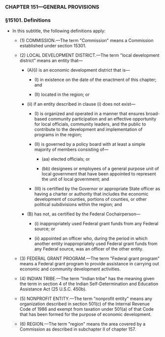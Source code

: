 ### **CHAPTER 151—GENERAL PROVISIONS**

### §15101. Definitions
* In this subtitle, the following definitions apply:

  * (1) COMMISSION.—The term "Commission" means a Commission established under section 15301.

  * (2) LOCAL DEVELOPMENT DISTRICT.—The term "local development district" means an entity that—

    * (A)(i) is an economic development district that is—

      * (I) in existence on the date of the enactment of this chapter; and

      * (II) located in the region; or


    * (ii) if an entity described in clause (i) does not exist—

      * (I) is organized and operated in a manner that ensures broad-based community participation and an effective opportunity for local officials, community leaders, and the public to contribute to the development and implementation of programs in the region;

      * (II) is governed by a policy board with at least a simple majority of members consisting of—

        * (aa) elected officials; or

        * (bb) designees or employees of a general purpose unit of local government that have been appointed to represent the unit of local government; and


      * (III) is certified by the Governor or appropriate State officer as having a charter or authority that includes the economic development of counties, portions of counties, or other political subdivisions within the region; and


    * (B) has not, as certified by the Federal Cochairperson—

      * (i) inappropriately used Federal grant funds from any Federal source; or

      * (ii) appointed an officer who, during the period in which another entity inappropriately used Federal grant funds from any Federal source, was an officer of the other entity.


  * (3) FEDERAL GRANT PROGRAM.—The term "Federal grant program" means a Federal grant program to provide assistance in carrying out economic and community development activities.

  * (4) INDIAN TRIBE.—The term "Indian tribe" has the meaning given the term in section 4 of the Indian Self-Determination and Education Assistance Act (25 U.S.C. 450b).

  * (5) NONPROFIT ENTITY.—The term "nonprofit entity" means any organization described in section 501(c) of the Internal Revenue Code of 1986 and exempt from taxation under 501(a) of that Code that has been formed for the purpose of economic development.

  * (6) REGION.—The term "region" means the area covered by a Commission as described in subchapter II of chapter 157.